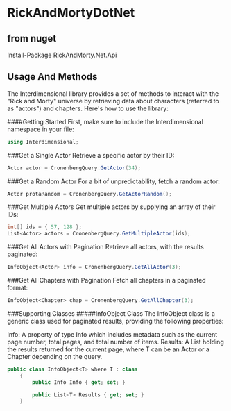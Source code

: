 # RickAndMortyDotNet

## from nuget

Install-Package RickAndMorty.Net.Api

## Usage And Methods

The Interdimensional library provides a set of methods to interact with the "Rick and Morty" universe by retrieving data about characters (referred to as "actors") and chapters. Here's how to use the library:

####Getting Started
First, make sure to include the Interdimensional namespace in your file:
```csharp
using Interdimensional;

```
###Get a Single Actor
Retrieve a specific actor by their ID:

```csharp
Actor actor = CronenbergQuery.GetActor(34);
```
###Get a Random Actor
For a bit of unpredictability, fetch a random actor:

```csharp
Actor protaRandom = CronenbergQuery.GetActorRandom();
```
###Get Multiple Actors
Get multiple actors by supplying an array of their IDs:

```csharp
int[] ids = { 57, 128 };
List<Actor> actors = CronenbergQuery.GetMultipleActor(ids);
```
###Get All Actors with Pagination
Retrieve all actors, with the results paginated:
```csharp
InfoObject<Actor> info = CronenbergQuery.GetAllActor(3);
```
###Get All Chapters with Pagination
Fetch all chapters in a paginated format:
```csharp
InfoObject<Chapter> chap = CronenbergQuery.GetAllChapter(3);
```
###Supporting Classes
#####InfoObject Class
The InfoObject<T> class is a generic class used for paginated results, providing the following properties:

Info: A property of type Info which includes metadata such as the current page number, total pages, and total number of items.
Results: A List<T> holding the results returned for the current page, where T can be an Actor or a Chapter depending on the query.

```csharp
public class InfoObject<T> where T : class
    {
        public Info Info { get; set; }

        public List<T> Results { get; set; }
    }
```




